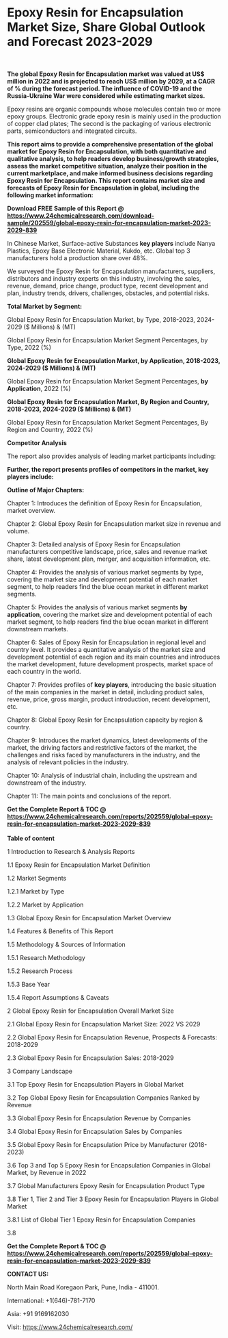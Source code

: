 <h1>Epoxy Resin for Encapsulation Market Size, Share Global Outlook and Forecast 2023-2029</h1><br/><p><strong>The global Epoxy Resin for Encapsulation market was valued at US$ million in 2022 and is projected to reach US$ million by 2029, at a <strong>CAGR</strong> of % during the forecast period. The influence of COVID-19 and the Russia-Ukraine War were considered while estimating market sizes.</strong></p><p>Epoxy resins are organic compounds whose molecules contain two or more epoxy groups. Electronic grade epoxy resin is mainly used in the production of copper clad plates; The second is the packaging of various electronic parts, semiconductors and integrated circuits.</p><p><strong>This report aims to provide a comprehensive presentation of the global market for Epoxy Resin for Encapsulation, with both quantitative and qualitative analysis, to help readers develop business/growth strategies, assess the market competitive situation, analyze their position in the current marketplace, and make informed business decisions regarding Epoxy Resin for Encapsulation. This report contains market size and forecasts of Epoxy Resin for Encapsulation in global, including the following market information:</strong></p><div><b>Download FREE Sample of this Report @ <a href="https://www.24chemicalresearch.com/download-sample/202559/global-epoxy-resin-for-encapsulation-market-2023-2029-839">https://www.24chemicalresearch.com/download-sample/202559/global-epoxy-resin-for-encapsulation-market-2023-2029-839</a></b></div><p>In Chinese Market, Surface-active Substances <strong>key players</strong> include Nanya Plastics, Epoxy Base Electronic Material, Kukdo, etc. Global top 3 manufacturers hold a production share over 48%.</p><p>We surveyed the Epoxy Resin for Encapsulation manufacturers, suppliers, distributors and industry experts on this industry, involving the sales, revenue, demand, price change, product type, recent development and plan, industry trends, drivers, challenges, obstacles, and potential risks.</p><p><strong>Total Market by Segment:</strong></p><p>Global Epoxy Resin for Encapsulation Market, by Type, 2018-2023, 2024-2029 ($ Millions) & (MT)</p><p>Global Epoxy Resin for Encapsulation Market Segment Percentages, by Type, 2022 (%)</p><p><strong>Global Epoxy Resin for Encapsulation Market, <strong>by Application</strong>, 2018-2023, 2024-2029 ($ Millions) & (MT)</strong></p><p>Global Epoxy Resin for Encapsulation Market Segment Percentages, <strong>by Application</strong>, 2022 (%)</p><p><strong>Global Epoxy Resin for Encapsulation Market, By Region and Country, 2018-2023, 2024-2029 ($ Millions) & (MT)</strong></p><p>Global Epoxy Resin for Encapsulation Market Segment Percentages, By Region and Country, 2022 (%)</p><p><strong>Competitor Analysis</strong></p><p>The report also provides analysis of leading market participants including:</p><p><strong>Further, the report presents profiles of competitors in the market, <strong>key players</strong> include:</strong></p><p><strong>Outline of Major Chapters:</strong></p><p>Chapter 1: Introduces the definition of Epoxy Resin for Encapsulation, market overview.</p><p>Chapter 2: Global Epoxy Resin for Encapsulation market size in revenue and volume.</p><p>Chapter 3: Detailed analysis of Epoxy Resin for Encapsulation manufacturers competitive landscape, price, sales and revenue market share, latest development plan, merger, and acquisition information, etc.</p><p>Chapter 4: Provides the analysis of various market segments by type, covering the market size and development potential of each market segment, to help readers find the blue ocean market in different market segments.</p><p>Chapter 5: Provides the analysis of various market segments <strong>by application</strong>, covering the market size and development potential of each market segment, to help readers find the blue ocean market in different downstream markets.</p><p>Chapter 6: Sales of Epoxy Resin for Encapsulation in regional level and country level. It provides a quantitative analysis of the market size and development potential of each region and its main countries and introduces the market development, future development prospects, market space of each country in the world.</p><p>Chapter 7: Provides profiles of <strong>key players</strong>, introducing the basic situation of the main companies in the market in detail, including product sales, revenue, price, gross margin, product introduction, recent development, etc.</p><p>Chapter 8: Global Epoxy Resin for Encapsulation capacity by region & country.</p><p>Chapter 9: Introduces the market dynamics, latest developments of the market, the driving factors and restrictive factors of the market, the challenges and risks faced by manufacturers in the industry, and the analysis of relevant policies in the industry.</p><p>Chapter 10: Analysis of industrial chain, including the upstream and downstream of the industry.</p><p>Chapter 11: The main points and conclusions of the report.</p><div><b>Get the Complete Report & TOC @ <a href="https://www.24chemicalresearch.com/reports/202559/global-epoxy-resin-for-encapsulation-market-2023-2029-839">https://www.24chemicalresearch.com/reports/202559/global-epoxy-resin-for-encapsulation-market-2023-2029-839</a></b></div><br><b>Table of content</b><p>1 Introduction to Research & Analysis Reports<br />
 
  1.1 Epoxy Resin for Encapsulation Market Definition<br />
 
  1.2 Market Segments<br />
 
  1.2.1 Market by Type<br />
 
  1.2.2 Market by Application<br />
 
  1.3 Global Epoxy Resin for Encapsulation Market Overview<br />
 
  1.4 Features & Benefits of This Report<br />
 
  1.5 Methodology & Sources of Information<br />
 
  1.5.1 Research Methodology<br />
 
  1.5.2 Research Process<br />
 
  1.5.3 Base Year<br />
 
  1.5.4 Report Assumptions & Caveats<br />
 
 2 Global Epoxy Resin for Encapsulation Overall Market Size<br />
 
  2.1 Global Epoxy Resin for Encapsulation Market Size: 2022 VS 2029<br />
 
  2.2 Global Epoxy Resin for Encapsulation Revenue, Prospects & Forecasts: 2018-2029<br />
 
  2.3 Global Epoxy Resin for Encapsulation Sales: 2018-2029<br />
 
 3 Company Landscape<br />
 
  3.1 Top Epoxy Resin for Encapsulation Players in Global Market<br />
 
  3.2 Top Global Epoxy Resin for Encapsulation Companies Ranked by Revenue<br />
 
  3.3 Global Epoxy Resin for Encapsulation Revenue by Companies<br />
 
  3.4 Global Epoxy Resin for Encapsulation Sales by Companies<br />
 
  3.5 Global Epoxy Resin for Encapsulation Price by Manufacturer (2018-2023)<br />
 
  3.6 Top 3 and Top 5 Epoxy Resin for Encapsulation Companies in Global Market, by Revenue in 2022<br />
 
  3.7 Global Manufacturers Epoxy Resin for Encapsulation Product Type<br />
 
  3.8 Tier 1, Tier 2 and Tier 3 Epoxy Resin for Encapsulation Players in Global Market<br />
 
  3.8.1 List of Global Tier 1 Epoxy Resin for Encapsulation Companies<br />
 
  3.8<br><div><b>Get the Complete Report & TOC @ <a href="https://www.24chemicalresearch.com/reports/202559/global-epoxy-resin-for-encapsulation-market-2023-2029-839">https://www.24chemicalresearch.com/reports/202559/global-epoxy-resin-for-encapsulation-market-2023-2029-839</a></b></div></p>
 
 <b>CONTACT US:</b><br>
 
 North Main Road Koregaon Park, Pune, India - 411001.<br/>
 
 International: +1(646)-781-7170<br/>
 
 Asia: +91 9169162030<br/>
 
 Visit: <a href="https://www.24chemicalresearch.com/">https://www.24chemicalresearch.com/</a>
 
 <br>